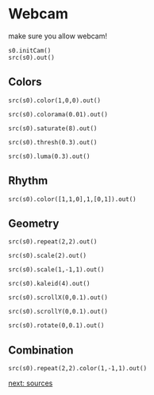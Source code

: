 Webcam
========

make sure you allow webcam!

```hydra
s0.initCam()
src(s0).out()
```



Colors
--------

```hydra
src(s0).color(1,0,0).out()
```

```hydra
src(s0).colorama(0.01).out()
```

```hydra
src(s0).saturate(8).out()
```

```hydra
src(s0).thresh(0.3).out()
```

```hydra
src(s0).luma(0.3).out()
```

Rhythm
--------

```hydra
src(s0).color([1,1,0],1,[0,1]).out()
```


Geometry
--------

```hydra
src(s0).repeat(2,2).out()
```

```hydra
src(s0).scale(2).out()
```

```hydra
src(s0).scale(1,-1,1).out()
```

```hydra
src(s0).kaleid(4).out()
```

```hydra
src(s0).scrollX(0,0.1).out()
```

```hydra
src(s0).scrollY(0,0.1).out()
```


```hydra
src(s0).rotate(0,0.1).out()
```


Combination
--------

```hydra
src(s0).repeat(2,2).color(1,-1,1).out()
```

[next: sources](sources)
